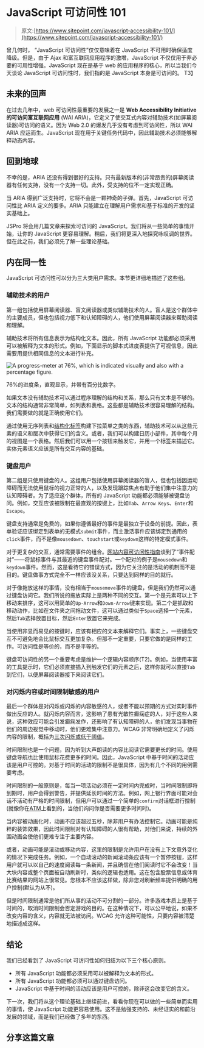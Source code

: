 # JavaScript 可访问性 101

> 原文:[https://www.sitepoint.com/javascript-accessibility-101/](https://www.sitepoint.com/javascript-accessibility-101/)

曾几何时， <q>JavaScript 可访问性</q>仅仅意味着在 JavaScript 不可用时确保适度降级。但是，由于 Ajax 和富互联网应用程序的激增，JavaScript 不仅仅用于非必要的可用性增强。JavaScript 现在是基于 web 的应用程序的核心，所以当我们今天谈论 JavaScript 可访问性时，我们指的是 JavaScript 本身是可访问的。
T3】

## 未来的回声

在过去几年中，web 可访问性最重要的发展之一是 **Web Accessibility Initiative 的可访问富互联网应用** (WAI ARIA)，它定义了使交互式内容对辅助技术(如屏幕阅读器)可访问的语义。因为 Web 2.0 的爆发几乎没有考虑到可访问性，所以 WAI ARIA 应运而生。JavaScript 现在用于关键任务代码中，因此辅助技术必须能够解释动态内容。

## 回到地球

不幸的是，ARIA 还没有得到很好的支持。只有最新版本的(非常昂贵的)屏幕阅读器有任何支持，没有一个支持一切。此外，受支持的位不一定实现正确。

当 ARIA 得到广泛支持时，它将不会是一颗神奇的子弹。首先，JavaScript 可访问性比 ARIA 定义的要多。ARIA 只能建立在理解用户需求和基于标准的开发的坚实基础上。

JSPro 将会用几篇文章来探索可访问的 JavaScript。我们将从一些简单的事情开始，让你的 JavaScript 更容易理解。稍后，我们将更深入地探究咏叹调的世界。但在此之前，我们必须先了解一些理论基础。

## 内在同一性

JavaScript 可访问性可以分为三大类用户需求。本节更详细地描述了这些组。

### 辅助技术的用户

第一组包括使用屏幕阅读器、盲文阅读器或类似辅助技术的人。盲人是这个群体中的主要成员，但也包括视力低下和认知障碍的人，他们使用屏幕阅读器来帮助阅读和理解。

辅助技术将所有信息表示为结构化文本。因此，所有 JavaScript 功能都必须采用可以被解释为文本的形式。例如，下面显示的脚本式进度表提供了可视信息，因此需要用提供相同信息的文本进行补充。

![A progress-meter at 76%, which is indicated visually and also with a percentage figure.](../Images/50d88dd358071d9a6f18a5e463c5c67b.png)

76%的进度条，直观显示，并带有百分比数字。

如果文本没有辅助技术可以通过程序理解的结构和关系，那么只有文本是不够的。文本的结构通常非常简单，如列表和表格。这些都是辅助技术很容易理解的结构。我们需要做的就是正确使用它们。

通过使用无序列表和[结构化标签](http://www.maxdesign.com.au/2006/01/17/about-structural-labels/)构建下拉菜单之类的东西，辅助技术可以从这些元素的语义和层次中获得它们的含义。或者，我们可以构建日历小部件，其中每个月的视图是一个表格。然后我们可以用一个按钮来触发它，并用一个标签来描述它。实体元素语义应该是所有交互内容的基础。

### 键盘用户

第二组是只使用键盘的人。这组用户包括使用屏幕阅读器的盲人，但也包括因运动障碍而无法使用鼠标的视力正常的人，以及发现跟踪焦点有助于他们集中注意力的认知障碍者。为了适应这个群体，所有的 JavaScript 功能都必须能够被键盘访问。例如，交互应该被限制在最直观的按键上，比如`Tab`、`Arrow Keys`、`Enter`和`Escape`。

键盘支持通常是免费的，如果你遵循最好的事件是最独立于设备的前提。因此，表单验证应该绑定到表单的无模式`submit`事件，而主激活事件应该绑定到通用的`click`事件，而不是像`mousedown`、`touchstart`或`keydown`这样的特定模式事件。

对于更复杂的交互，通常需要事件的组合。[网站内容可访问性指南](https://www.w3.org/TR/WCAG/)谈到了<q>事件配对</q>——将鼠标事件与其最近的键盘事件配对。一个配对的例子是`mousedown`和`keydown`事件。然而，这是看待它的错误方式，因为它关注的是活动的机制而不是目的。键盘做事方式完全不一样应该没关系，只要达到同样的目的就行。

对于像拖放这样的事情，没有相当于`mousemove`事件的键盘，但是我们仍然可以通过键盘访问它。我们所说的拖放实际上是两种不同的交互。第一个是元素可以上下移动来排序，这可以用简单的`Up-Arrow`和`Down-Arrow`键来实现。第二个是抓取和移动动作，比如在文件夹之间拖动文件，这可以通过类似于`Space`选择一个元素，然后`Tab`选择放置目标，然后`Enter`放置它来完成。

当使用非显而易见的按键时，应该有相应的文本来解释它们。事实上，一些键盘交互不可避免地会比鼠标交互更加复杂。但那不一定重要，只要它做的是同样的工作。可访问性是等价的，而不是平等的。

键盘可访问性的另一个重要考虑是维护一个逻辑内容顺序(T2)。例如，当使用丰富的工具提示时，它们必须直接插入到触发它们的元素之后，这样你就可以直接`Tab`到它们，以便屏幕阅读器接下来阅读它们。

### 对闪烁内容或时间限制敏感的用户

最后一个群体是对闪烁或闪烁的内容敏感的人，或者不能以预期的方式对实时事件做出反应的人。就闪烁内容而言，这影响了患有光敏性癫痫症的人，对于这些人来说，这种效应可能会引发癫痫发作，还影响了有认知障碍的人，他们发现当事物在他们的周边视觉中移动时，他们更难集中注意力。WCAG 非常明确地定义了闪烁内容的限制，概括为[三次闪烁或低于阈值](https://www.w3.org/TR/UNDERSTANDING-WCAG20/seizure-does-not-violate.html)。

时间限制也是一个问题，因为听到大声朗读的内容比阅读它需要更长的时间。使用键盘导航也比使用鼠标花费更多的时间。因此，JavaScript 中基于时间的活动应该是用户可控的。对基于时间的活动的限制不是很具体，因为有几个不同的用例需要考虑。

时间限制的一般原则是，每当一项活动必须在一定时间内完成时，当时间限制即将到期时，用户会得到警告，并提供延长时间的方法。例如，网上银行界面可能对会话不活动有严格的时间限制，但用户可以通过一个简单的`confirm`对话框进行控制(就像你在<abbr title="Automatic Teller Machines">ATM</abbr>上看到的，当他们询问你是否需要更多时间时)。

当内容被动画化时，动画不应该超过五秒，除非用户有办法控制它。动画可能是纯粹的装饰效果，因此时间限制对有认知障碍的人很有帮助，对他们来说，持续的外围动画会使他们更难专注于主要内容。

或者，动画可能是滚动或移动内容，这里的限制是允许用户在没有上下文意外变化的情况下完成任务。例如，一个自动滚动的新闻滚动条应该有一个暂停按钮，这样用户就可以以自己的速度阅读每一条新闻，并且确信在他们阅读时它不会改变！当大块内容或整个页面被自动刷新时，类似的逻辑也适用。这在包含股票信息或体育比赛结果的网站上很常见。您根本不应该这样做，除非您对刷新频率提供明确的用户控制(默认为从不)。

但是时间限制通常是他们所从事的活动不可分割的一部分。许多游戏本质上是基于时间的，取消时间限制会否定游戏的目的。在这种情况下，可以公平地说，如果不改变内容的含义，内容就无法被访问。WCAG 允许这种可能性，只要内容被清楚地描述成这样。

## 结论

我们已经看到了 JavaScript 可访问性如何归结为以下三个核心原则。

*   所有 JavaScript 功能都必须采用可以被解释为文本的形式。
*   所有 JavaScript 功能都必须可以通过键盘访问。
*   JavaScript 中基于时间的活动应该是用户可控的，除非这会改变它的含义。

下一次，我们将从这个理论基础上继续前进，看看你现在可以做的一些简单而实用的事情，使 JavaScript 功能更容易使用。这不是勉强支持的、未经证实的和前沿发展的领域，而是我们已经做了多年的东西。

## 分享这篇文章